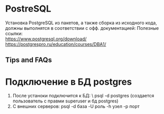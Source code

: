 # PostreSQL
Установка PostgreSQL из пакетов, а также сборка из исходного кода, должны выполнятся в соответствии с офф. документацией:
Полезные ссылки:  
<https://www.postgresql.org/download/> <br/>
<https://postgrespro.ru/education/courses/DBA1/>

## Tips and FAQs

# Подключение в БД postgres
1) После устаноки подключится к БД: \\
   psql -d postgres (создается пользователь с правми superuser и бд postgres)
2) C внешних серверов:
   psql -d база -U роль -h узел -p порт
